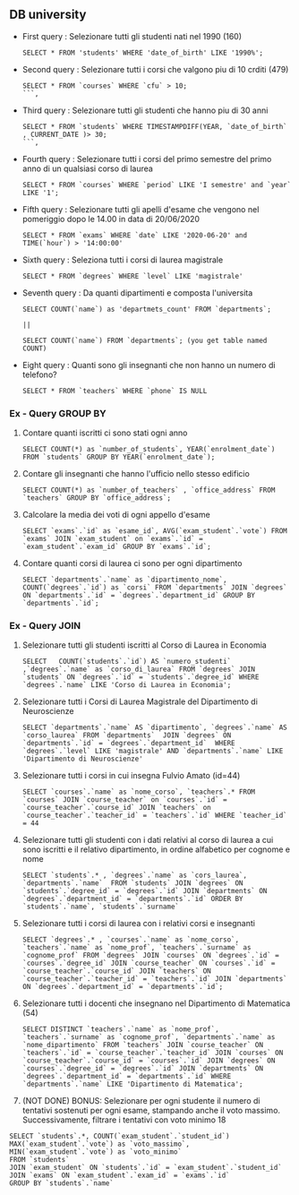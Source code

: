 ## DB university

- First query : Selezionare tutti gli studenti nati nel 1990 (160)
    ```
    SELECT * FROM 'students' WHERE 'date_of_birth' LIKE '1990%';
    ``` 
- Second query : Selezionare tutti i corsi che valgono piu di 10 crditi (479)
    ```
    SELECT * FROM `courses` WHERE `cfu` > 10;
    ```,
- Third query : Selezionare tutti gli studenti che hanno piu di 30 anni
    ```
    SELECT * FROM `students` WHERE TIMESTAMPDIFF(YEAR, `date_of_birth` , CURRENT_DATE )> 30; 
    ```,
- Fourth query : Selezionare tutti i corsi del primo semestre del primo anno di un qualsiasi corso di laurea 
    ```
    SELECT * FROM `courses` WHERE `period` LIKE 'I semestre' and `year` LIKE '1'; 
    ```
- Fifth query : Selezionare tutti gli apelli d'esame che vengono nel pomeriggio dopo le 14.00 in data di 20/06/2020
    ```
    SELECT * FROM `exams` WHERE `date` LIKE '2020-06-20' and TIME(`hour`) > '14:00:00'
    ```
- Sixth query : Seleziona tutti i corsi di laurea magistrale 
    ```
    SELECT * FROM `degrees` WHERE `level` LIKE 'magistrale'
    ```
- Seventh query : Da quanti dipartimenti e composta l'universita
    ```
    SELECT COUNT(`name`) as 'departmets_count' FROM `departments`;

    || 

    SELECT COUNT(`name`) FROM `departments`; (you get table named COUNT)
    ``` 
- Eight query : Quanti sono gli insegnanti che non hanno un numero di telefono?
    ```
    SELECT * FROM `teachers` WHERE `phone` IS NULL
    ```


### Ex - Query GROUP BY

1. Contare quanti iscritti ci sono stati ogni anno
    ``` 
    SELECT COUNT(*) as `number_of_students`, YEAR(`enrolment_date`) FROM `students` GROUP BY YEAR(`enrolment_date`); 
    ```

2. Contare gli insegnanti che hanno l'ufficio nello stesso edificio
    ```
    SELECT COUNT(*) as `number_of_teachers` , `office_address` FROM `teachers` GROUP BY `office_address`; 
    ```

3. Calcolare la media dei voti di ogni appello d'esame
    ``` 
    SELECT `exams`.`id` as `esame_id`, AVG(`exam_student`.`vote`) FROM `exams` JOIN `exam_student` on `exams`.`id` = `exam_student`.`exam_id` GROUP BY `exams`.`id`; 
    ```

4. Contare quanti corsi di laurea ci sono per ogni dipartimento
    ```
    SELECT `departments`.`name` as `dipartimento_nome`, COUNT(`degrees`.`id`) as `corsi` FROM `departments` JOIN `degrees` ON `departments`.`id` = `degrees`.`department_id` GROUP BY `departments`.`id`; 
    ```


### Ex - Query JOIN 

1. Selezionare tutti gli studenti iscritti al Corso di Laurea in Economia 
    ``` 
    SELECT   COUNT(`students`.`id`) AS `numero_studenti` ,`degrees`.`name` as `corso_di_laurea` FROM `degrees` JOIN `students` ON `degrees`.`id` = `students`.`degree_id` WHERE `degrees`.`name` LIKE 'Corso di Laurea in Economia'; 
    ```

2. Selezionare tutti i Corsi di Laurea Magistrale del Dipartimento di Neuroscienze
    ``` 
    SELECT `departments`.`name` AS `dipartimento`, `degrees`.`name` AS `corso_laurea` FROM `departments`  JOIN `degrees` ON `departments`.`id` = `degrees`.`department_id`  WHERE `degrees`.`level` LIKE 'magistrale' AND `departments`.`name` LIKE 'Dipartimento di Neuroscienze'
    ```

3. Selezionare tutti i corsi in cui insegna Fulvio Amato (id=44)
    ``` 
    SELECT `courses`.`name` as `nome_corso`, `teachers`.* FROM `courses` JOIN `course_teacher` on `courses`.`id` = `course_teacher`.`course_id` JOIN `teachers` on `course_teacher`.`teacher_id` = `teachers`.`id` WHERE `teacher_id` = 44 
    ```

4. Selezionare tutti gli studenti con i dati relativi al corso di laurea a cui sono iscritti e il relativo dipartimento, in ordine alfabetico per cognome e nome
    ```
    SELECT `students`.* , `degrees`.`name` as `cors_laurea`, `departments`.`name`  FROM `students` JOIN `degrees` ON `students`.`degree_id` = `degrees`.`id` JOIN `departments` ON `degrees`.`department_id` = `departments`.`id` ORDER BY `students`.`name`, `students`.`surname` 
    ```

5. Selezionare tutti i corsi di laurea con i relativi corsi e insegnanti
    ```
    SELECT `degrees`.* , `courses`.`name` as `nome_corso`, `teachers`.`name` as `nome_prof`, `teachers`.`surname` as `cognome_prof` FROM `degrees` JOIN `courses` ON `degrees`.`id` = `courses`.`degree_id` JOIN `course_teacher` ON `courses`.`id` = `course_teacher`.`course_id` JOIN `teachers` ON `course_teacher`.`teacher_id` = `teachers`.`id` JOIN `departments` ON `degrees`.`department_id` = `departments`.`id`; 
    ```

6. Selezionare tutti i docenti che insegnano nel Dipartimento di Matematica (54)
    ```
    SELECT DISTINCT `teachers`.`name` as `nome_prof`, `teachers`.`surname` as `cognome_prof`, `departments`.`name` as `nome_dipartimento` FROM `teachers` JOIN `course_teacher` ON `teachers`.`id` = `course_teacher`.`teacher_id` JOIN `courses` ON `course_teacher`.`course_id` = `courses`.`id` JOIN `degrees` ON `courses`.`degree_id` = `degrees`.`id` JOIN `departments` ON `degrees`.`department_id` = `departments`.`id` WHERE `departments`.`name` LIKE 'Dipartimento di Matematica'; 
    ```

7. (NOT DONE) BONUS: Selezionare per ogni studente il numero di tentativi sostenuti
per ogni esame, stampando anche il voto massimo. Successivamente,
filtrare i tentativi con voto minimo 18
```
SELECT `students`.*, COUNT(`exam_student`.`student_id`) MAX(`exam_student`.`vote`) as `voto_massimo`, MIN(`exam_student`.`vote`) as `voto_minimo`
FROM `students`
JOIN `exam_student` ON `students`.`id` = `exam_student`.`student_id`
JOIN `exams` ON `exam_student`.`exam_id` = `exams`.`id`
GROUP BY `students`.`name`
```
